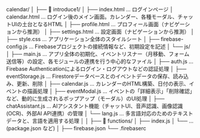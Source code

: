 calendar/
│
├── 📁 introduce1/
│       ├── index.html                ... ログインページ
│       calendar.html             ... ログイン後のメイン画面。カレンダー、各種モーダル、チャットUIの土台となるHTML
│       ├── profile.html              ... プロフィール画面（ナビゲーションから推測）
│       ├── settings.html             ... 設定画面（ナビゲーションから推測）
│       ├── style.css                 ... アプリケーション全体のスタイルシート
│       ├── firebase-config.js        ... Firebaseプロジェクトの接続情報など、初期設定を記述
│       └── js/
│           ├── main.js               ... アプリ全体の初期化、イベントリスナー（月移動、フォーム送信等）の設定、各モジュールの連携を行う中心的なファイル
│           ├── auth.js               ... Firebase Authenticationによるログイン・ログアウトなどの認証処理
│           ├── eventStorage.js       ... Firestoreデータベースとのイベントデータの保存、読み込み、更新、削除
│           ├── calendar.js           ... カレンダーのHTML構築、日付の表示、イベントの描画処理
│           ├── eventModal.js         ... イベントの「詳細表示」「削除確認」など、動的に生成されるポップアップ（モーダル）のUI処理
│           ├── chatAssistant.js      ... AIアシスタント機能（チャットUI、音声認識、画像認識(OCR)、外部AI API連携）の管理
│           └── lang.js                 ... 多言語対応のためのテキストデータと、言語を適用する処理
│
│
├── 📁 functions/ 
│   ├── index.js
│   └── ... (package.json など)
│
├── firebase.json
└── .firebaserc